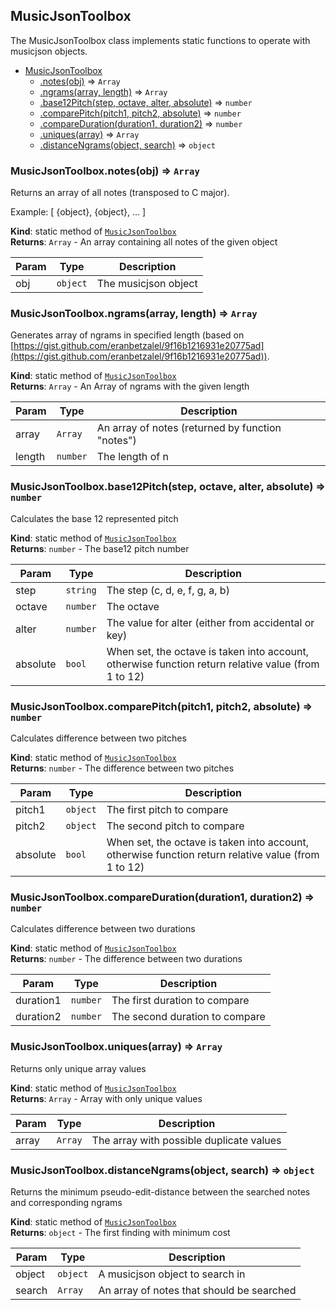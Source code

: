 <a name="module_MusicJsonToolbox"></a>

## MusicJsonToolbox
The MusicJsonToolbox class implements static functions to operate with musicjson objects.


* [MusicJsonToolbox](#module_MusicJsonToolbox)
    * [.notes(obj)](#module_MusicJsonToolbox.notes) ⇒ <code>Array</code>
    * [.ngrams(array, length)](#module_MusicJsonToolbox.ngrams) ⇒ <code>Array</code>
    * [.base12Pitch(step, octave, alter, absolute)](#module_MusicJsonToolbox.base12Pitch) ⇒ <code>number</code>
    * [.comparePitch(pitch1, pitch2, absolute)](#module_MusicJsonToolbox.comparePitch) ⇒ <code>number</code>
    * [.compareDuration(duration1, duration2)](#module_MusicJsonToolbox.compareDuration) ⇒ <code>number</code>
    * [.uniques(array)](#module_MusicJsonToolbox.uniques) ⇒ <code>Array</code>
    * [.distanceNgrams(object, search)](#module_MusicJsonToolbox.distanceNgrams) ⇒ <code>object</code>

<a name="module_MusicJsonToolbox.notes"></a>

### MusicJsonToolbox.notes(obj) ⇒ <code>Array</code>
Returns an array of all notes (transposed to C major).Example:[ {object}, {object}, ... ]

**Kind**: static method of <code>[MusicJsonToolbox](#module_MusicJsonToolbox)</code>  
**Returns**: <code>Array</code> - An array containing all notes of the given object  

| Param | Type | Description |
| --- | --- | --- |
| obj | <code>object</code> | The musicjson object |

<a name="module_MusicJsonToolbox.ngrams"></a>

### MusicJsonToolbox.ngrams(array, length) ⇒ <code>Array</code>
Generates array of ngrams in specified length (based on [https://gist.github.com/eranbetzalel/9f16b1216931e20775ad](https://gist.github.com/eranbetzalel/9f16b1216931e20775ad)).

**Kind**: static method of <code>[MusicJsonToolbox](#module_MusicJsonToolbox)</code>  
**Returns**: <code>Array</code> - An Array of ngrams with the given length  

| Param | Type | Description |
| --- | --- | --- |
| array | <code>Array</code> | An array of notes (returned by function "notes") |
| length | <code>number</code> | The length of n |

<a name="module_MusicJsonToolbox.base12Pitch"></a>

### MusicJsonToolbox.base12Pitch(step, octave, alter, absolute) ⇒ <code>number</code>
Calculates the base 12 represented pitch

**Kind**: static method of <code>[MusicJsonToolbox](#module_MusicJsonToolbox)</code>  
**Returns**: <code>number</code> - The base12 pitch number  

| Param | Type | Description |
| --- | --- | --- |
| step | <code>string</code> | The step (c, d, e, f, g, a, b) |
| octave | <code>number</code> | The octave |
| alter | <code>number</code> | The value for alter (either from accidental or key) |
| absolute | <code>bool</code> | When set, the octave is taken into account, otherwise function return relative value (from 1 to 12) |

<a name="module_MusicJsonToolbox.comparePitch"></a>

### MusicJsonToolbox.comparePitch(pitch1, pitch2, absolute) ⇒ <code>number</code>
Calculates difference between two pitches

**Kind**: static method of <code>[MusicJsonToolbox](#module_MusicJsonToolbox)</code>  
**Returns**: <code>number</code> - The difference between two pitches  

| Param | Type | Description |
| --- | --- | --- |
| pitch1 | <code>object</code> | The first pitch to compare |
| pitch2 | <code>object</code> | The second pitch to compare |
| absolute | <code>bool</code> | When set, the octave is taken into account, otherwise function return relative value (from 1 to 12) |

<a name="module_MusicJsonToolbox.compareDuration"></a>

### MusicJsonToolbox.compareDuration(duration1, duration2) ⇒ <code>number</code>
Calculates difference between two durations

**Kind**: static method of <code>[MusicJsonToolbox](#module_MusicJsonToolbox)</code>  
**Returns**: <code>number</code> - The difference between two durations  

| Param | Type | Description |
| --- | --- | --- |
| duration1 | <code>number</code> | The first duration to compare |
| duration2 | <code>number</code> | The second duration to compare |

<a name="module_MusicJsonToolbox.uniques"></a>

### MusicJsonToolbox.uniques(array) ⇒ <code>Array</code>
Returns only unique array values

**Kind**: static method of <code>[MusicJsonToolbox](#module_MusicJsonToolbox)</code>  
**Returns**: <code>Array</code> - Array with only unique values  

| Param | Type | Description |
| --- | --- | --- |
| array | <code>Array</code> | The array with possible duplicate values |

<a name="module_MusicJsonToolbox.distanceNgrams"></a>

### MusicJsonToolbox.distanceNgrams(object, search) ⇒ <code>object</code>
Returns the minimum pseudo-edit-distance between the searched notes and corresponding ngrams

**Kind**: static method of <code>[MusicJsonToolbox](#module_MusicJsonToolbox)</code>  
**Returns**: <code>object</code> - The first finding with minimum cost  

| Param | Type | Description |
| --- | --- | --- |
| object | <code>object</code> | A musicjson object to search in |
| search | <code>Array</code> | An array of notes that should be searched |

